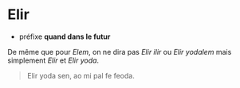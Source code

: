 # Elir
- préfixe **quand dans le futur**

De même que pour *Elem*, on ne dira pas *Elir ilir* ou *Elir yodalem* mais simplement *Elir* et *Elir yoda*.

> Elir yoda sen, ao mi pal fe feoda.
